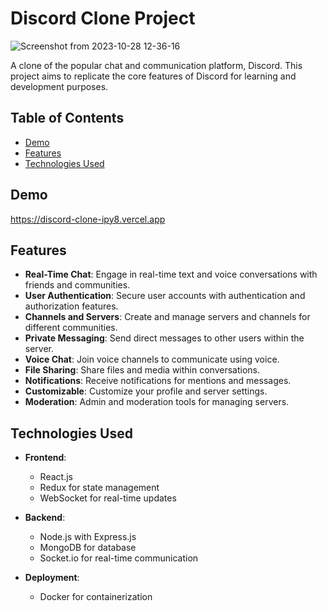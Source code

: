 # Discord Clone Project

![Screenshot from 2023-10-28 12-36-16](https://github.com/acharyamanish006/Discord_Clone/assets/100832817/210c6e9a-3e79-4bc4-9459-b74127ee9069)


A clone of the popular chat and communication platform, Discord. This project aims to replicate the core features of Discord for learning and development purposes.

## Table of Contents

- [Demo](#demo)
- [Features](#features)
- [Technologies Used](#technologies-used)

## Demo
https://discord-clone-ipy8.vercel.app

## Features

- **Real-Time Chat**: Engage in real-time text and voice conversations with friends and communities.
- **User Authentication**: Secure user accounts with authentication and authorization features.
- **Channels and Servers**: Create and manage servers and channels for different communities.
- **Private Messaging**: Send direct messages to other users within the server.
- **Voice Chat**: Join voice channels to communicate using voice.
- **File Sharing**: Share files and media within conversations.
- **Notifications**: Receive notifications for mentions and messages.
- **Customizable**: Customize your profile and server settings.
- **Moderation**: Admin and moderation tools for managing servers.

## Technologies Used

- **Frontend**:
  - React.js
  - Redux for state management
  - WebSocket for real-time updates

- **Backend**:
  - Node.js with Express.js
  - MongoDB for database
  - Socket.io for real-time communication


- **Deployment**:
  - Docker for containerization


